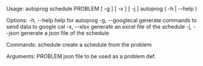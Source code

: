 Usage:
    autoprog schedule PROBLEM [ -g ] [ -x ] [ -j ]
    autoprog ( -h | --help )

Options:
    -h, --help              help for autoprog
    -g, --googlecal         generate commands to send data to google cal
    -x, --xlsx              generate an excel file of the schedule
    -j, --json              generate a json file of the schedule

Commands:
    schedule                create a schedule from the problem

Arguments:
    PROBLEM                 json file to be used as a problem def.
